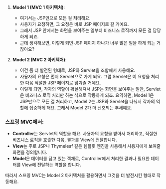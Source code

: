 1. **Model 1 (MVC 1 아키텍처)**:
    
    - 여기서는 JSP만으로 모든 걸 처리해요.
    - 사용자가 요청하면, 그 요청은 바로 JSP 페이지로 갈 거예요.
    - 그래서 JSP 안에서는 화면을 보여주는 일부터 비즈니스 로직까지 모든 걸 담당하게 되죠.
    - 근데 생각해보면, 이렇게 되면 JSP 페이지 하나가 너무 많은 일을 하게 되는 거잖아요?
2. **Model 2 (MVC 2 아키텍처)**:
    
    - 이건 좀 더 발전된 형태로, JSP와 Servlet을 조합해서 사용해요.
    - 사용자의 요청은 먼저 Servlet으로 가게 되요. 그럼 Servlet은 이 요청을 처리한 다음 적절한 JSP 페이지로 넘겨줄 거예요.
    - 이렇게 되면, 각자의 역할이 확실해져서 JSP는 화면을 보여주는 일만, Servlet은 비즈니스 로직 처리만 하는 식으로 작동하게 되죠.
요약하면, Model 1은 JSP만으로 모든 걸 처리하고, Model 2는 JSP와 Servlet을 나눠서 각자의 역할에 집중하게 해요. 그래서 Model 2가 더 선호되는 추세예요.

### 스프링 MVC에서:
- **Controller**는 Servlet의 역할을 해요. 사용자의 요청을 받아서 처리하고, 적절한 비즈니스 로직을 호출한 다음, 결과를 View에 전달합니다.
- **View**는 주로 JSP나 Thymeleaf 같은 템플릿 엔진을 사용해서 사용자에게 보여줄 화면을 정의합니다.
- **Model**은 데이터를 담고 있는 객체로, Controller에서 처리한 결과나 필요한 데이터를 View에 전달하는 역할을 합니다.

따라서 스프링 MVC는 Model 2 아키텍처를 활용하면서 그것을 더 발전시킨 형태로 작동해요.
